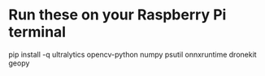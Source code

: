 # Run these on your Raspberry Pi terminal
pip install -q ultralytics opencv-python numpy psutil onnxruntime dronekit geopy
